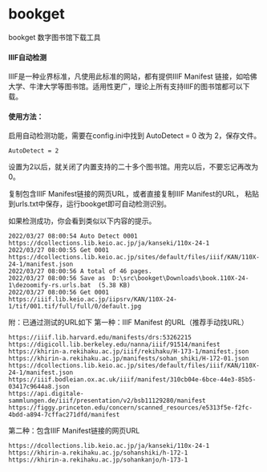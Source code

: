 # bookget
bookget 数字图书馆下载工具

#### IIIF自动检测
IIIF是一种业界标准，凡使用此标准的网站，都有提供IIIF Manifest 链接，如哈佛大学、牛津大学等图书馆。适用性更广，理论上所有支持IIIF的图书馆都可以下载。

#### 使用方法：
启用自动检测功能，需要在config.ini中找到 AutoDetect = 0 改为 2，保存文件。

```
AutoDetect = 2
```
设置为2以后，就关闭了内置支持的二十多个图书馆。用完以后，不要忘记再改为0。

复制包含IIIF Manifest链接的网页URL，或者直接复制IIIF Manifest的URL，
粘贴到urls.txt中保存，运行bookget即可自动检测识别。

如果检测成功，你会看到类似以下内容的提示。
```
2022/03/27 08:00:54 Auto Detect 0001  https://dcollections.lib.keio.ac.jp/ja/kanseki/110x-24-1
2022/03/27 08:00:55 Get 0001  https://dcollections.lib.keio.ac.jp/sites/default/files/iiif/KAN/110X-24-1/manifest.json
2022/03/27 08:00:56 A total of 46 pages.
2022/03/27 08:00:56 Save as  D:\src\bookget\Downloads\book.110X-24-1\dezoomify-rs.urls.bat  (5.38 KB)
2022/03/27 08:00:56 Get 0001  https://iiif.lib.keio.ac.jp/iipsrv/KAN/110X-24-1/tif/001.tif/full/full/0/default.jpg
```

附：已通过测试的URL如下
第一种：IIIF Manifest 的URL（推荐手动找URL）
```
https://iiif.lib.harvard.edu/manifests/drs:53262215
https://digicoll.lib.berkeley.edu/nanna/iiif/91514/manifest
https://khirin-a.rekihaku.ac.jp/iiif/rekihaku/H-173-1/manifest.json
https://khirin-a.rekihaku.ac.jp/manifests/sohan_shiki/H-172-01.json
https://dcollections.lib.keio.ac.jp/sites/default/files/iiif/KAN/110X-24-1/manifest.json
https://iiif.bodleian.ox.ac.uk/iiif/manifest/310cb04e-6bce-44e3-85b5-03417c9644a8.json
https://api.digitale-sammlungen.de/iiif/presentation/v2/bsb11129280/manifest
https://figgy.princeton.edu/concern/scanned_resources/e5313f5e-f2fc-4bdd-a894-7cffac271dfd/manifest
```
第二种：包含IIIF Manifest链接的网页URL
```
https://dcollections.lib.keio.ac.jp/ja/kanseki/110x-24-1  
https://khirin-a.rekihaku.ac.jp/sohanshiki/h-172-1
https://khirin-a.rekihaku.ac.jp/sohankanjo/h-173-1 
```

